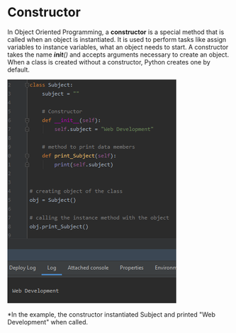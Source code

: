# Constructor

In Object Oriented Programming, a **constructor** is a special method that is called when an object is instantiated. It is used to perform tasks like assign variables to instance variables, what an object needs to start. A constructor takes the name *__init__()* and accepts arguments necessary to create an object. When a class is created without a constructor, Python creates one by default.

![Constructor](/images/images/constructor.png)

*In the example, the constructor instantiated Subject and printed "Web Development" when called.
